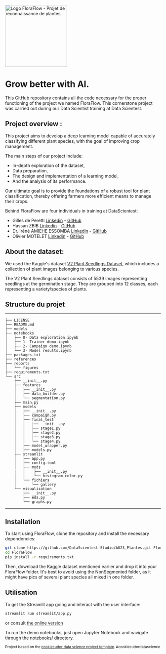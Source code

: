 <img src="https://github.com/gillesdeperetti/AU23_Plantes/blob/2d0e389b6e574a52350fc512aa2243e58541f1bd/src/streamlit/fichiers/FloraFlow.png" alt="Logo FloraFlow - Projet de reconnaissance de plantes" width="200" height="200">

# Grow better with AI.

This GitHub repository contains all the code necessary for the proper functioning of the project we named FloraFlow. This cornerstone project was carried out during our Data Scientist training at Data Scientest.

## Project overview :
This project aims to develop a deep learning model capable of accurately classifying different plant species, with the goal of improving crop management.

The main steps of our project include:

- In-depth exploration of the dataset,
- Data preparation,
- The design and implementation of a learning model,
- And the analysis of its performance.

Our ultimate goal is to provide the foundations of a robust tool for plant classification, thereby offering farmers more efficient means to manage their crops.

Behind FloraFlow are four individuals in training at DataScientest:

- Gilles de Peretti [Linkedin](https://www.linkedin.com/in/gilles-de-peretti-8219425a/) - [GitHub](https://github.com/gillesdeperetti)
- Hassan ZBIB [Linkedin](https://www.linkedin.com/in/zbib-hassan-a34573272/) - [GitHub](https://github.com/Haszb)
- Dr. Iréné AMIEHE ESSOMBA [Linkedin](https://www.linkedin.com/in/amiehe-essomba "Amiehe Essomba") - [GitHub](https://github.com/amiehe-essomba "Amiehe Essomba")
- Olivier MOTELET [Linkedin](#) - [GitHub](#)

## About the dataset: 

We used the Kaggle's dataset [V2 Plant Seedlings Dataset](https://www.kaggle.com/datasets/vbookshelf/v2-plant-seedlings-dataset), which includes a collection of plant images belonging to various species.

The V2 Plant Seedlings dataset consists of 5539 images representing seedlings at the germination stage. They are grouped into 12 classes, each representing a variety/species of plants.

## Structure du projet
------------

    ├── LICENSE
    ├── README.md
    ├── models
    ├── notebooks
    │   ├── 0- Data exploration.ipynb
    │   ├── 1- Trainer demo.ipynb
    │   ├── 2- Campaign demo.ipynb
    │   └── 3- Model results.ipynb
    ├── packages.txt
    ├── references
    ├── reports
    │   └── figures
    ├── requirements.txt
    └── src
        ├── __init__.py
        ├── features
        │   ├── __init__.py
        │   ├── data_builder.py
        │   └── segmentation.py
        ├── main.py
        ├── models
        │   ├── __init__.py
        │   ├── campaign.py
        │   ├── final_test
        │   │   ├── __init__.py
        │   │   ├── stage1.py
        │   │   ├── stage2.py
        │   │   ├── stage3.py
        │   │   └── stage4.py
        │   ├── model_wrapper.py
        │   ├── models.py
        ├── streamlit
        │   ├── app.py
        │   ├── config.toml
        |   ├── mods
        |   |    ├── __init__.py
        |   |    └── histogram_color.py
        │   └── fichiers
        │       └── gallery
        └── visualization
            ├── __init__.py
            ├── eda.py
            └── graphs.py

--------

## Installation

To start using FloraFlow, clone the repository and install the necessary dependencies:

```bash
git clone https://github.com/DataScientest-Studio/AU23_Plantes.git FloraFlow
cd FloraFlow
pip install -r requirements.txt
```

Then, download the Kaggle dataset mentioned earlier and drop it into your FloraFlow folder. It's best to avoid using the NonSegmented folder, as it might have pics of several plant species all mixed in one folder.

## Utilisation

To get the Streamlit app going and interact with the user interface:

```bash
streamlit run streamlit/app.py 
```

or consult [the online version](https://floraflow.streamlit.app/)

To run the demo notebooks, just open Jupyter Notebook and navigate through the notebooks/ directory.


<p><small>Project based on the <a target="_blank" href="https://drivendata.github.io/cookiecutter-data-science/">cookiecutter data science project template</a>. #cookiecutterdatascience</small></p>

